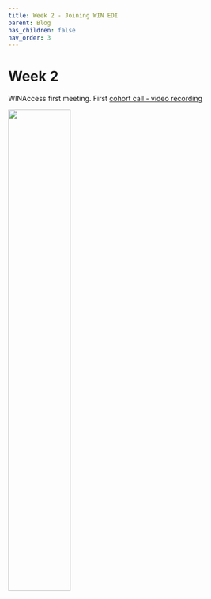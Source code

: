 ```yaml
---
title: Week 2 - Joining WIN EDI
parent: Blog
has_children: false
nav_order: 3
---
```


# Week 2
WINAccess first meeting. First [cohort call - video recording](https://www.youtube.com/watch?v=3-cvl7UfSTY&feature=youtu.be)

<img src="./blog-wk2.png" width="50%" height="50%">
